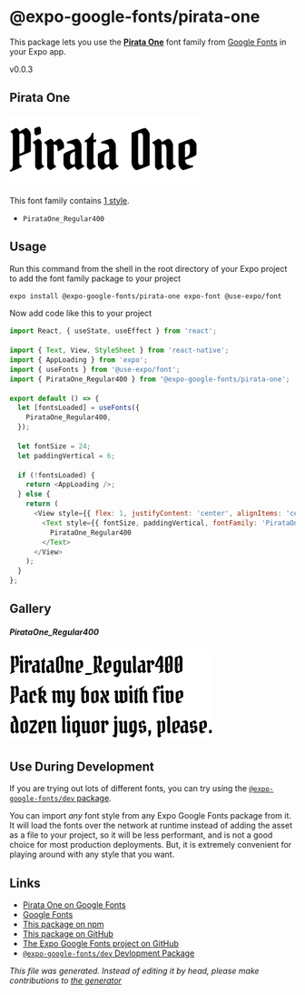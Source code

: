 # @expo-google-fonts/pirata-one

This package lets you use the [**Pirata One**](https://fonts.google.com/specimen/Pirata+One) font family from [Google Fonts](https://fonts.google.com/) in your Expo app.

v0.0.3

## Pirata One

![Pirata One](./font-family.png)

This font family contains [1 style](#gallery).

- `PirataOne_Regular400`

## Usage

Run this command from the shell in the root directory of your Expo project to add the font family package to your project
```sh
expo install @expo-google-fonts/pirata-one expo-font @use-expo/font
```

Now add code like this to your project
```js
import React, { useState, useEffect } from 'react';

import { Text, View, StyleSheet } from 'react-native';
import { AppLoading } from 'expo';
import { useFonts } from '@use-expo/font';
import { PirataOne_Regular400 } from '@expo-google-fonts/pirata-one';

export default () => {
  let [fontsLoaded] = useFonts({
    PirataOne_Regular400,
  });

  let fontSize = 24;
  let paddingVertical = 6;

  if (!fontsLoaded) {
    return <AppLoading />;
  } else {
    return (
      <View style={{ flex: 1, justifyContent: 'center', alignItems: 'center' }}>
        <Text style={{ fontSize, paddingVertical, fontFamily: 'PirataOne_Regular400' }}>
          PirataOne_Regular400
        </Text>
      </View>
    );
  }
};

```

## Gallery

##### PirataOne_Regular400
![PirataOne_Regular400](./5fb40958eab064bad8294b018f0eff54a3deb5dcb3717eecc9dd41e8db217618.ttf.png)


## Use During Development

If you are trying out lots of different fonts, you can try using the [`@expo-google-fonts/dev` package](https://www.npmjs.com/package/@expo-google-fonts/dev).

You can import *any* font style from any Expo Google Fonts package from it. It will load the fonts
over the network at runtime instead of adding the asset as a file to your project, so it will be 
less performant, and is not a good choice for most production deployments. But, it is extremely convenient
for playing around with any style that you want.

## Links

- [Pirata One on Google Fonts](https://fonts.google.com/specimen/Pirata+One)
- [Google Fonts](https://fonts.google.com/)
- [This package on npm](https://www.npmjs.com/package/@expo-google-fonts/pirata-one)
- [This package on GitHub](https://github.com/expo/google-fonts/tree/master/font-packages/pirata-one)
- [The Expo Google Fonts project on GitHub](https://github.com/expo/google-fonts)
- [`@expo-google-fonts/dev` Devlopment Package](https://github.com/expo/google-fonts/tree/master/font-packages/dev)


*This file was generated. Instead of editing it by head, please make contributions to [the generator](https://github.com/expo/google-fonts/tree/master/packages/generator)*
